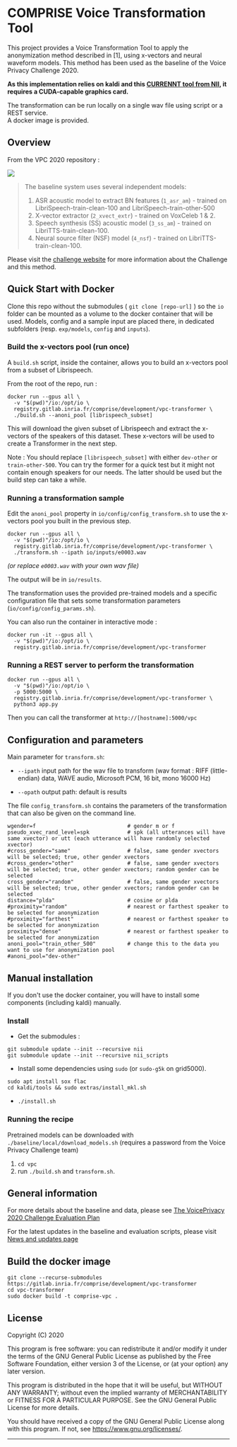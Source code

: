 # COMPRISE Voice Transformation Tool

This project provides a Voice Transformation Tool to apply the anonymization method described in [1], using x-vectors and neural waveform models. This method has been used as the baseline of the Voice Privacy Challenge 2020.


**As this implementation relies on kaldi and this [CURRENNT tool from NII](https://github.com/nii-yamagishilab/project-CURRENNT-public/tree/3b4648f1f4ec45635c217bbf52be74c54aae3b80), it requires a
CUDA-capable graphics card.**   


The transformation can be run locally on a single wav file using script or a REST service.   
A docker image is provided.  

## Overview
From the VPC 2020 repository :  

![](https://github.com/Voice-Privacy-Challenge/Voice-Privacy-Challenge-2020/raw/master/baseline/fig/baseline_git.jpg)


> The baseline system uses several independent models:  
> 1. ASR acoustic model to extract BN features (`1_asr_am`) - trained on LibriSpeech-train-clean-100 and LibriSpeech-train-other-500  
> 2. X-vector extractor (`2_xvect_extr`) - trained on VoxCeleb 1 & 2.  
> 3. Speech synthesis (SS) acoustic model (`3_ss_am`) - trained on LibriTTS-train-clean-100.  
> 4. Neural source filter (NSF) model (`4_nsf`) - trained on LibriTTS-train-clean-100.  




Please visit the [challenge website](https://www.voiceprivacychallenge.org/) for more information about the Challenge and this method.

## Quick Start with Docker

Clone this repo without the submodules ( `git clone [repo-url]` ) so the `io` folder can be mounted as a volume to the docker container that will be used. Models, config and a sample input are placed there, in dedicated subfolders (resp. `exp/models`, `config` and `inputs`).

### Build the x-vectors pool (run once)

A `build.sh` script, inside the container, allows you to build an x-vectors pool from a subset of Librispeech.

From the root of the repo, run :

```
docker run --gpus all \
  -v "$(pwd)"/io:/opt/io \
  registry.gitlab.inria.fr/comprise/development/vpc-transformer \
  ./build.sh --anoni_pool [librispeech_subset]
```

This will download the given subset of Librispeech and extract the x-vectors of the speakers of this dataset. These x-vectors will be used to create a Transformer in the next step.

Note : You should replace `[librispeech_subset]` with either `dev-other` or `train-other-500`. You can try the former for a quick test but it might not contain enough speakers for our needs. The latter should be used but the build step can take a while.


### Running a transformation sample

Edit the `anoni_pool` property in `io/config/config_transform.sh` to use the x-vectors pool you built in the previous step.

```
docker run --gpus all \
  -v "$(pwd)"/io:/opt/io \
  registry.gitlab.inria.fr/comprise/development/vpc-transformer \
  ./transform.sh --ipath io/inputs/e0003.wav
```
*(or replace `e0003.wav` with your own wav file)*
 
The output will be in `io/results`.

The transformation uses the provided pre-trained models and a specific configuration file that sets some transformation parameters (`io/config/config_params.sh`).

You can also run the container in interactive mode :

```
docker run -it --gpus all \
  -v "$(pwd)"/io:/opt/io \
  registry.gitlab.inria.fr/comprise/development/vpc-transformer
```
### Running a REST server to perform the transformation

```
docker run --gpus all \
  -v "$(pwd)"/io:/opt/io \
  -p 5000:5000 \
  registry.gitlab.inria.fr/comprise/development/vpc-transformer \
  python3 app.py
```

Then you can call the transformer at `http://[hostname]:5000/vpc`


## Configuration and parameters

Main parameter for `transform.sh`: 

- `--ipath` input path for the wav file to transform (wav format : RIFF (little-endian) data, WAVE audio, Microsoft PCM, 16 bit, mono 16000 Hz) 

- `--opath` output path: default is results

The file `config_transform.sh` contains the parameters of the transformation that can also be given on the command line. 

```
wgender=f                             # gender m or f
pseudo_xvec_rand_level=spk            # spk (all utterances will have same xvector) or utt (each utterance will have randomly selected xvector)
#cross_gender="same"                  # false, same gender xvectors will be selected; true, other gender xvectors
#cross_gender="other"                 # false, same gender xvectors will be selected; true, other gender xvectors; random gender can be selected
cross_gender="random"                 # false, same gender xvectors will be selected; true, other gender xvectors; random gender can be selected
distance="plda"                       # cosine or plda
#proximity="random"                   # nearest or farthest speaker to be selected for anonymization
#proximity="farthest"                 # nearest or farthest speaker to be selected for anonymization
proximity="dense"                     # nearest or farthest speaker to be selected for anonymization
anoni_pool="train_other_500"          # change this to the data you want to use for anonymization pool
#anoni_pool="dev-other"
```


## Manual installation

If you don't use the docker container, you will have to install some components (including kaldi) manually.

### Install

- Get the submodules : 

```
git submodule update --init --recursive nii
git submodule update --init --recursive nii_scripts
```

- Install some dependencies using `sudo` (or `sudo-g5k` on grid5000). 

```
sudo apt install sox flac
cd kaldi/tools && sudo extras/install_mkl.sh
```

- `./install.sh`


### Running the recipe

Pretrained models can be downloaded with `./baseline/local/download_models.sh` (requires a password from the Voice Privacy Challenge team)

1. `cd vpc` 
2. run `./build.sh` and `transform.sh`. 

## General information

For more details about the baseline and data, please see [The VoicePrivacy 2020 Challenge Evaluation Plan](https://www.voiceprivacychallenge.org/docs/VoicePrivacy_2020_Eval_Plan_v1_1.pdf)

For the latest updates in the baseline and evaluation scripts, please visit [News and updates page](https://github.com/Voice-Privacy-Challenge/Voice-Privacy-Challenge-2020/wiki/News-and-Updates)


## Build the docker image

```
git clone --recurse-submodules https://gitlab.inria.fr/comprise/development/vpc-transformer  
cd vpc-transformer
sudo docker build -t comprise-vpc .
```


## License

Copyright (C) 2020

This program is free software: you can redistribute it and/or modify
it under the terms of the GNU General Public License as published by
the Free Software Foundation, either version 3 of the License, or
(at your option) any later version.

This program is distributed in the hope that it will be useful,
but WITHOUT ANY WARRANTY; without even the implied warranty of
MERCHANTABILITY or FITNESS FOR A PARTICULAR PURPOSE. See the
GNU General Public License for more details.

You should have received a copy of the GNU General Public License
along with this program. If not, see <https://www.gnu.org/licenses/>.

---------------------------------------------------------------------------
